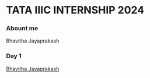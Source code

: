# TATA IIIC INTERNSHIP 2024

### Abount me
Bhavitha Jayaprakash
### Day 1

[Bhavitha Jayaprakash](https://github.com/bhavitha-jayaprakash/TATA-IIIC-Internship-24/main/index.md)
